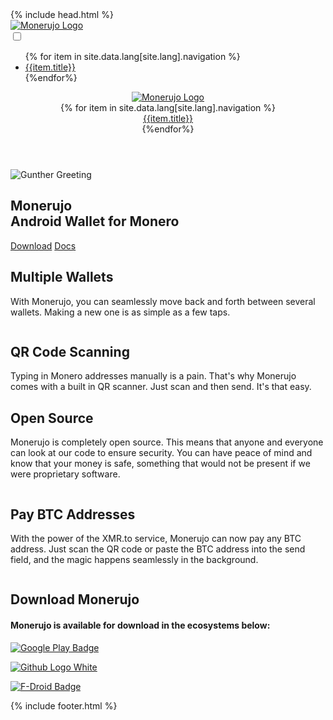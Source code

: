 <html>
  {% include head.html %}
   <body>
    <div id="page">
      <nav class="mobile-nav mob-nav">
                    <div class="row logo-wrap start-xs middle-xs">
                        <div class="col-xs-12">
                            <a href="index.html"><img src="/img/monerujo_logo.png" alt="Monerujo Logo" class="logo"></a>
                        </div> 
                    </div>
                    <input class="burger-check" id="mobile-burger" type="checkbox">
                    <label for="mobile-burger" class="hamburger hamburger--collapse">
                        <span class="hamburger-box">
                            <span class="hamburger-inner"></span>
                        </span>
                    </label>
                    <div class="slide-in-nav">
                        <div class="row center-xs">
                            <div class="col-xs-12">
                                <ul>
                                    {% for item in site.data.lang[site.lang].navigation %}
                                    <li class="nav-item">
                                        <a href="{{item.url}}">{{item.title}}</a>
                                    </li>
                                     {%endfor%}
                                </ul>
                            </div>
                        </div>         
                    </div>
               </nav>
       <div class="container-fluid" id="hero">      
        <header class="container">               
               <nav class="desktop-nav container">
                    <div class="row middle-xs nav-items">
                            <div class="col-sm-5">
                                <a href="index.html" class="logo-wrap"><img src="/img/monerujo_logo.png" alt="Monerujo Logo" class="logo"></a>
                            </div>
                            <div class="col-sm-7">
                                <div class="row end-xs">
                                    {% for item in site.data.lang[site.lang].navigation %}
                                    <div class="col nav-item">
                                        <a href="{{item.url}}">{{item.title}}</a>
                                    </div>
                                     {%endfor%}
                                </div>
                            </div>       
                    </div>
               </nav>
           </header>
           <section class="container" id="hero_content">
                    <div class="row middle-xs">
                       <div class="col-sm-6 col-xs-6 hero-img">
                          <div class="row middle-xs center-xs hero-row">
                              <div class="col-xs-12">
                                  <img src="/img/gunther-hello-800x.gif" alt="Gunther Greeting" class="gunther-greeting">
                              </div>
                          </div>
                       </div>
                       <div class="col-sm-6 col-xs-6 info">
                                    <h1><span>Monerujo</span> <br>Android Wallet for Monero</h1>
                                       <a href="#download" class="btn btn-large">Download</a>
                                       <a href="https://github.com/m2049r/xmrwallet/tree/v1.2.1/doc" class="btn btn-secondary btn-large">Docs</a>
                       </div>
                    </div>
           </section>
        </div>  
        <section class="container-fluid features" id="about">
                <div class="site-section container">
                   <div class="row middle-xs">
                     <div class="col-sm-6 col-xs-7 col">
                          <h2>Multiple Wallets</h2>
                          <p>With Monerujo, you can seamlessly move back and forth between several wallets. Making a new one is as simple as a few taps.</p>
                      </div>
                      <div class="col-sm-6 col-xs-5 col">
                          <img src="/img/gunther-wallets-800x.gif" alt="" class="feature_img">
                      </div>
                    </div>
                </div>
        </section>
        <section class="container-fluid features" id="grey">
                <div class="site-section container">
                    <div class="row middle-xs">
                      <div class="col-sm-6 col-xs-5 col">
                          <img src="/img/gunther-qrcode-800x.gif" alt="" class="feature_img"/>
                      </div>
                      <div class="col-sm-6 col-xs-7 col">
                          <h2>QR Code Scanning</h2>
                          <p>Typing in Monero addresses manually is a pain. That's why Monerujo comes with a built in QR scanner. Just scan and then send. It's that easy.</p>
                      </div>
                    </div>
                </div>
        </section>
        <section class="container-fluid features" id="opensource">
                <div class="site-section container">
                    <div class="row middle-xs">
                      <div class="col-sm-6 col-xs-7 col">
                          <h2>Open Source</h2>
                          <p>Monerujo is completely open source. This means that anyone and everyone can look at our code to ensure security. You can have peace of mind and know that your money is safe, something that would not be present if we were proprietary software.</p>
                      </div>
                      <div class="col-sm-6 col-xs-5 col">
                          <img src="/img/gunther-omm-800x.gif" alt="" class="feature_img"/>
                      </div>
                    </div>
                   </div>
        </section>
        <section class="container-fluid features" id="grey">
                <div class="site-section container">
                    <div class="row middle-xs">
                      <div class="col-sm-6 col-xs-7 col">
                          <h2>Pay BTC Addresses</h2>
                          <p>With the power of the XMR.to service, Monerujo can now pay any BTC address. Just scan the QR code or paste the BTC address into the send field, and the magic happens seamlessly in the background.</p>
                      </div>
                      <div class="col-sm-6 col-xs-5 col">
                          <img src="/img/mortalgunther_animated_800x.gif" alt="" class="feature_img"/>
                      </div>
                    </div>
                   </div>
        </section>
        <section class="container-fluid" id="download"> 
                <div class="site-section container">
                   <div class="row">
                       <div class="col-xs-12">
                           <h2>Download Monerujo</h2>
                           <h4>Monerujo is available for download in the ecosystems below:</h4>
                       </div>
                    </div>
                    <div class="row">
                        <div class="col-xs-12 col-md-4">
                           <p><a href="https://play.google.com/store/apps/details?id=com.m2049r.xmrwallet"><img src="/img/google-play-badge.png" alt="Google Play Badge" class="gp-badge"></a></p>
                       </div>
                       <div class="col-xs-12 col-md-4">
                           <p><a href="https://github.com/m2049r/xmrwallet"><img src="/img/GitHub_Logo.png" alt="Github Logo White" class="gp-badge"></a></p>
                       </div>
                       <div class="col-xs-12 col-md-4">
                           <p><a href="https://f-droid.monerujo.io/"><img src="/img/get_it_on_fdroid.png" alt="F-Droid Badge" class="gp-badge"></a></p>
                       </div>
                   </div>
                </div>
           </section>    
            {% include footer.html %}
     </div>
  </body>
</html>
